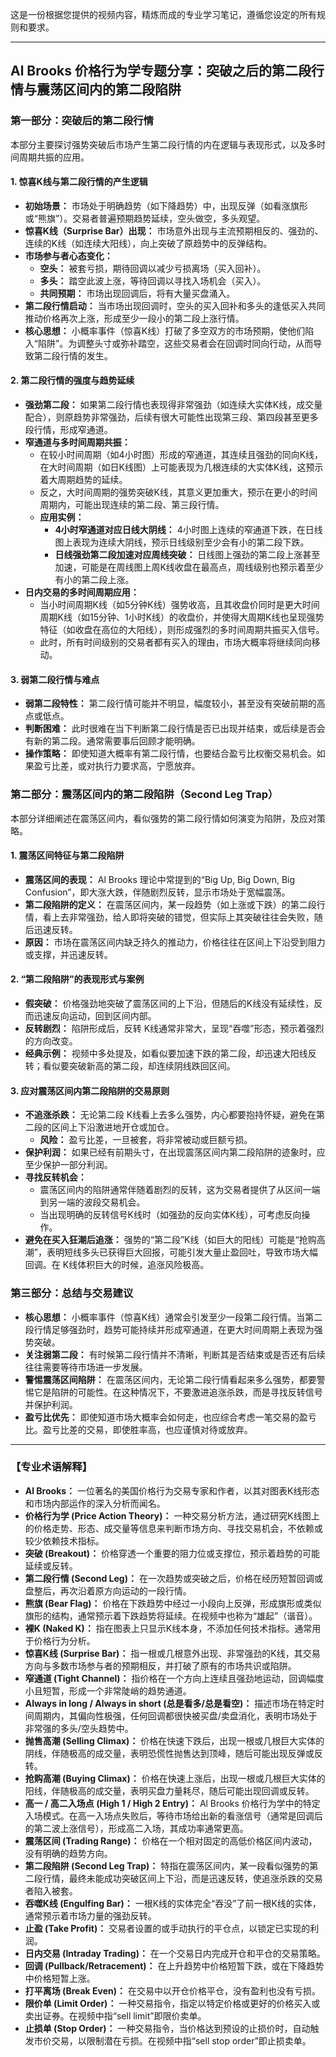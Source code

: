 这是一份根据您提供的视频内容，精炼而成的专业学习笔记，遵循您设定的所有规则和要求。

---

## Al Brooks 价格行为学专题分享：突破之后的第二段行情与震荡区间内的第二段陷阱

### 第一部分：突破后的第二段行情

本部分主要探讨强势突破后市场产生第二段行情的内在逻辑与表现形式，以及多时间周期共振的应用。

#### 1. 惊喜K线与第二段行情的产生逻辑

*   **初始场景：** 市场处于明确趋势（如下降趋势）中，出现反弹（如看涨旗形或“熊旗”）。交易者普遍预期趋势延续，空头做空，多头观望。
*   **惊喜K线（Surprise Bar）出现：** 市场意外出现与主流预期相反的、强劲的、连续的K线（如连续大阳线），向上突破了原趋势中的反弹结构。
*   **市场参与者心态变化：**
    *   **空头：** 被套亏损，期待回调以减少亏损离场（买入回补）。
    *   **多头：** 踏空此波上涨，等待回调以寻找入场机会（买入）。
    *   **共同预期：** 市场出现回调后，将有大量买盘涌入。
*   **第二段行情启动：** 当市场出现回调时，空头的买入回补和多头的逢低买入共同推动价格再次上涨，形成至少一段小的第二段上涨行情。
*   **核心思想：** 小概率事件（惊喜K线）打破了多空双方的市场预期，使他们陷入“陷阱”。为调整头寸或弥补踏空，这些交易者会在回调时同向行动，从而导致第二段行情的发生。

#### 2. 第二段行情的强度与趋势延续

*   **强劲第二段：** 如果第二段行情也表现得非常强劲（如连续大实体K线，成交量配合），则原趋势非常强劲，后续有很大可能性出现第三段、第四段甚至更多段行情，形成窄通道。
*   **窄通道与多时间周期共振：**
    *   在较小时间周期（如4小时图）形成的窄通道，其连续且强劲的同向K线，在大时间周期（如日K线图）上可能表现为几根连续的大实体K线，这预示着大周期趋势的延续。
    *   反之，大时间周期的强势突破K线，其意义更加重大，预示在更小的时间周期内，可能出现连续的第二段、第三段行情。
    *   **应用实例：**
        *   **4小时窄通道对应日线大阴线：** 4小时图上连续的窄通道下跌，在日线图上表现为连续大阴线，预示日线级别至少会有小的第二段下跌。
        *   **日线强劲第二段加速对应周线突破：** 日线图上强劲的第二段上涨甚至加速，可能是在周线图上周K线收盘在最高点，周线级别也预示着至少有小的第二段上涨。
*   **日内交易的多时间周期应用：**
    *   当小时间周期K线（如5分钟K线）强势收高，且其收盘价同时是更大时间周期K线（如15分钟、1小时K线）的收盘价，并使得大周期K线也呈现强势特征（如收盘在高位的大阳线），则形成强烈的多时间周期共振买入信号。
    *   此时，所有时间级别的交易者都有买入的理由，市场大概率将继续同向移动。

#### 3. 弱第二段行情与难点

*   **弱第二段特性：** 第二段行情可能并不明显，幅度较小，甚至没有突破前期的高点或低点。
*   **判断困难：** 此时很难在当下判断第二段行情是否已出现并结束，或后续是否会有新的第二段。通常需要事后回顾才能明确。
*   **操作策略：** 即使知道大概率有第二段行情，也要结合盈亏比权衡交易机会。如果盈亏比差，或对执行力要求高，宁愿放弃。

### 第二部分：震荡区间内的第二段陷阱（Second Leg Trap）

本部分详细阐述在震荡区间内，看似强势的第二段行情如何演变为陷阱，及应对策略。

#### 1. 震荡区间特征与第二段陷阱

*   **震荡区间的表现：** Al Brooks 理论中常提到的“Big Up, Big Down, Big Confusion”，即大涨大跌，伴随剧烈反转，显示市场处于宽幅震荡。
*   **第二段陷阱的定义：** 在震荡区间内，某一段趋势（如上涨或下跌）的第二段行情，看上去非常强劲，给人即将突破的错觉，但实际上其突破往往会失败，随后迅速反转。
*   **原因：** 市场在震荡区间内缺乏持久的推动力，价格往往在区间上下沿受到阻力或支撑，并迅速反转。

#### 2. “第二段陷阱”的表现形式与案例

*   **假突破：** 价格强劲地突破了震荡区间的上下沿，但随后的K线没有延续性，反而迅速反向运动，回到区间内部。
*   **反转剧烈：** 陷阱形成后，反转 K线通常非常大，呈现“吞噬”形态，预示着强烈的方向改变。
*   **经典示例：** 视频中多处提及，如看似要加速下跌的第二段，却迅速大阳线反转；看似要突破新高的第二段，却连续阴线跌回区间。

#### 3. 应对震荡区间内第二段陷阱的交易原则

*   **不追涨杀跌：** 无论第二段 K线看上去多么强势，内心都要抱持怀疑，避免在第二段的区间上下沿激进地开仓或加仓。
    *   **风险：** 盈亏比差，一旦被套，将非常被动或巨额亏损。
*   **保护利润：** 如果已经有前期头寸，在出现震荡区间内第二段陷阱的迹象时，应至少保护一部分利润。
*   **寻找反转机会：**
    *   震荡区间内的陷阱通常伴随着剧烈的反转，这为交易者提供了从区间一端到另一端的波段交易机会。
    *   当出现明确的反转信号K线时（如强劲的反向实体K线），可考虑反向操作。
*   **避免在买入狂潮后追涨：** 强势的“第二段”K线（如巨大的阳线）可能是“抢购高潮”，表明短线多头已获得巨大回报，可能引发大量止盈回吐，导致市场大幅回调。在 K线体积巨大的时候，追涨风险极高。

### 第三部分：总结与交易建议

*   **核心思想：** 小概率事件（惊喜K线）通常会引发至少一段第二段行情。当第二段行情足够强劲时，趋势可能持续并形成窄通道，在更大时间周期上表现为强势突破。
*   **关注弱第二段：** 有时候第二段行情并不清晰，判断其是否结束或是否还有后续往往需要等待市场进一步发展。
*   **警惕震荡区间陷阱：** 在震荡区间内，无论第二段行情看起来多么强势，都要警惕它是陷阱的可能性。在这种情况下，不要激进追涨杀跌，而是寻找反转信号并保护利润。
*   **盈亏比优先：** 即使知道市场大概率会如何走，也应综合考虑一笔交易的盈亏比。盈亏比差的交易，即使胜率高，也应谨慎对待或放弃。

---

### 【专业术语解释】

*   **Al Brooks：** 一位著名的美国价格行为交易专家和作者，以其对图表K线形态和市场内部运作的深入分析而闻名。
*   **价格行为学 (Price Action Theory)：** 一种交易分析方法，通过研究K线图上的价格走势、形态、成交量等信息来判断市场方向、寻找交易机会，不依赖或较少依赖技术指标。
*   **突破 (Breakout)：** 价格穿透一个重要的阻力位或支撑位，预示着趋势的可能延续或反转。
*   **第二段行情 (Second Leg)：** 在一次趋势或突破之后，价格在经历短暂回调或盘整后，再次沿着原方向运动的一段行情。
*   **熊旗 (Bear Flag)：** 价格在下跌趋势中经过一小段向上反弹，形成旗形或类似旗形的结构，通常预示着下跌趋势将延续。在视频中也称为“雄起”（谐音）。
*   **裸K (Naked K)：** 指在图表上只显示K线本身，不添加任何技术指标。通常用于价格行为分析。
*   **惊喜K线 (Surprise Bar)：** 指一根或几根意外出现、非常强劲的K线，其交易方向与多数市场参与者的预期相反，并打破了原有的市场共识或陷阱。
*   **窄通道 (Tight Channel)：** 指价格在一个方向上连续且强劲地运动，回调幅度小且短暂，形成一个非常陡峭的趋势通道。
*   **Always in long / Always in short (总是看多/总是看空)：** 描述市场在特定时间周期内，其偏向性极强，任何回调都很快被买盘/卖盘消化，表明市场处于非常强的多头/空头趋势中。
*   **抛售高潮 (Selling Climax)：** 价格在快速下跌后，出现一根或几根巨大实体的阴线，伴随极高的成交量，表明恐慌性抛售达到顶峰，随后可能出现反弹或反转。
*   **抢购高潮 (Buying Climax)：** 价格在快速上涨后，出现一根或几根巨大实体的阳线，伴随极高的成交量，表明买盘力量耗尽，随后可能出现回调或反转。
*   **高一 / 高二入场点 (High 1 / High 2 Entry)：** Al Brooks 价格行为学中的特定入场模式。在高一入场点失败后，等待市场给出新的看涨信号（通常是回调后的第二波上涨信号），形成高二入场，其成功率通常更高。
*   **震荡区间 (Trading Range)：** 价格在一个相对固定的高低价格区间内波动，没有明确的趋势方向。
*   **第二段陷阱 (Second Leg Trap)：** 特指在震荡区间内，某一段看似强势的第二段行情，最终未能成功突破区间上下沿，而是迅速反转，使追涨杀跌的交易者陷入被套。
*   **吞噬K线 (Engulfing Bar)：** 一根K线的实体完全“吞没”了前一根K线的实体，通常预示着市场力量的强劲反转。
*   **止盈 (Take Profit)：** 交易者设置的或手动执行的平仓点，以锁定已实现的利润。
*   **日内交易 (Intraday Trading)：** 在一个交易日内完成开仓和平仓的交易策略。
*   **回调 (Pullback/Retracement)：** 在上升趋势中价格短暂下跌，或在下降趋势中价格短暂上涨。
*   **打平离场 (Break Even)：** 在交易中以开仓价格平仓，没有盈利也没有亏损。
*   **限价单 (Limit Order)：** 一种交易指令，指定以特定价格或更好的价格买入或卖出证券。在视频中指“sell limit”即限价卖单。
*   **止损单 (Stop Order)：** 一种交易指令，当价格达到预设的止损价时，自动触发市价交易，以限制潜在亏损。在视频中指“sell stop order”即止损卖单。